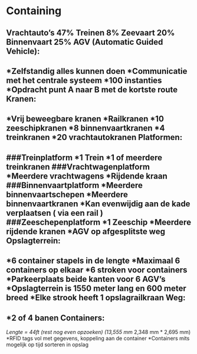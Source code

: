 Containing
==========
Vrachtauto’s 47%
Treinen 8%
Zeevaart 20%
Binnenvaart 25%
AGV (Automatic Guided Vehicle):
-------------------------------
*Zelfstandig alles kunnen doen
*Communicatie met het centrale systeem
*100 instanties
*Opdracht punt A naar B met de kortste route
Kranen:
-------
*Vrij beweegbare kranen
*Railkranen
*10 zeeschipkranen
*8 binnenvaartkranen
*4 treinkranen
*20 vrachtautokranen
Platformen:
-----------
###Treinplatform
*1 Trein
*1 of meerdere treinkranen
###Vrachtwagenplatform
*Meerdere vrachtwagens
*Rijdende kraan
###Binnenvaartplatform
*Meerdere binnenvaartschepen
*Meerdere binnenvaartkranen
*Kan evenwijdig aan de kade verplaatsen ( via een rail )
###Zeeschepenplatform
*1 Zeeschip
*Meerdere rijdende kranen
*AGV op afgesplitste weg
Opslagterrein:
--------------
*6 container stapels in de lengte
*Maximaal 6 containers op elkaar
*6 stroken voor containers
*Parkeerplaats beide kanten voor 6 AGV’s
*Opslagterrein is 1550 meter lang en 600 meter breed
*Elke strook heeft 1 opslagrailkraan
Weg:
----
*2 of 4 banen
Containers:
-----------
*Lengte = 44ft (rest nog even opzoeken) (13,555 mm* 2,348 mm * 2,695 mm)
*RFID tags vol met gegevens, koppeling aan de container
*Containers mits mogelijk op tijd sorteren in opslag
